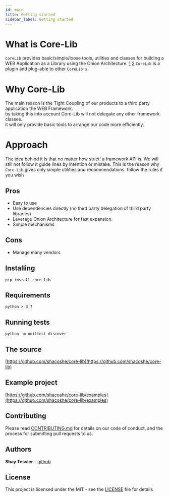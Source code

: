```yaml
---
id: main
title: Getting started
sidebar_label: Getting started
---
```


# What is Core-Lib

`CoreLib` provides basic/simple/loose tools, utilities and classes for building a WEB Application as a Library using the Onion Architecture. [1](https://www.codeguru.com/csharp/csharp/cs_misc/designtechniques/understanding-onion-architecture.html) [2](https://www.google.com/search?sxsrf=ACYBGNT0NhYbUZLnDQbC9b6uPBqjZmjwgw%3A1579104811273&ei=KzofXuOfEO3IgwfngLPwAg&q=onion+Architecture&oq=onion+Architecture&gs_l=psy-ab.12...0.0..109691...0.0..0.0.0.......0......gws-wiz.oEYi3afxy_c&ved=0ahUKEwij4drq_4XnAhVt5OAKHWfADC4Q4dUDCAs)
`CoreLib` is a plugin and plug-able to other `CoreLib's`   

# Why Core-Lib

The main reason is the Tight Coupling of our products to a third party application the WEB Framework.   
by taking this into account Core-Lib will not delegate any other framework classes.    
it will only provide basic tools to arrange our code more efficiently.

# Approach
The idea behind it is that no matter how strict! a framework API is. 
We will still not follow it guide lines by intention or mistake.
This is the reason why `Core-Lib` gives only simple utilities and recommendations. 
follow the rules if you wish

## Pros
* Easy to use
* Use dependencies directly (no third party delegation of third party libraries)
* Leverage Onion Architecture for fast expansion.
* Simple mechanisms   

## Cons
* Manage many vendors 


## Installing

    pip install core-lib

## Requirements

    python > 3.7

## Running tests

    python -m unittest discover

## The source

[https://github.com/shacoshe/core-lib](https://github.com/shacoshe/core-lib)
   
## Example project

[https://github.com/shacoshe/core-lib/examples](https://github.com/shacoshe/core-lib/examples)

## Contributing

Please read [CONTRIBUTING.md](https://gist.github.com/PurpleBooth/b24679402957c63ec426) for details on our code of conduct, and the process for submitting pull requests to us.


## Authors

**Shay Tessler**  - [github](https://github.com/shacoshe)


## License

This project is licensed under the MIT - see the [LICENSE](https://github.com/shacoshe/core-lib/blob/master/LICENSE) file for details

